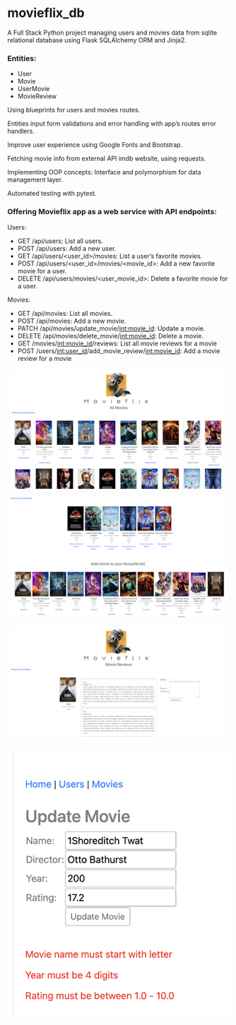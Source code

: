 # movieflix_db

A Full Stack Python project managing users and movies data from sqlite relational database using Flask SQLAlchemy ORM and Jinja2.

### Entities:
- User
- Movie
- UserMovie
- MovieReview

Using blueprints for users and movies routes.

Entities input form validations and error handling with app’s routes error handlers.

Improve user experience using Google Fonts and Bootstrap.

Fetching movie info from external API imdb website, using requests.

Implementing OOP concepts: Interface and polymorphism for data management layer.

Automated testing with pytest.


### Offering Movieflix app as a web service with API endpoints:

Users:
- GET /api/users: List all users.
- POST /api/users: Add a new user.
- GET /api/users/<user_id>/movies: List a user’s favorite movies.
- POST /api/users/<user_id>/movies/<movie_id>: Add a new favorite movie for a user.
- DELETE /api/users/movies/<user_movie_id>: Delete a favorite movie for a user.

Movies:
- GET /api/movies: List all movies.
- POST /api/movies: Add a new movie.
- PATCH /api/movies/update_movie/<int:movie_id>: Update a movie.
- DELETE /api/movies/delete_movie/<int:movie_id>: Delete a movie.
- GET /movies/<int:movie_id>/reviews: List all movie reviews for a movie
- POST /users/<int:user_id>/add_movie_review/<int:movie_id>: Add a movie review for a movie


![all_movies.png](static%2Fimages%2Fall_movies.png)

![fav_movie.png](static%2Fimages%2Ffav_movie.png)

![movie_review.png](static%2Fimages%2Fmovie_review.png)

![error_update.png](static%2Fimages%2Ferror_update.png)
